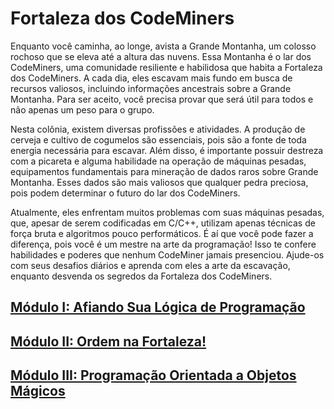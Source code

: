 # Fortaleza dos CodeMiners

Enquanto você caminha, ao longe, avista a Grande Montanha, um colosso rochoso que se eleva até a altura das nuvens. Essa Montanha é o lar dos CodeMiners, uma comunidade resiliente e habilidosa que habita a Fortaleza dos CodeMiners. A cada dia, eles escavam mais fundo em busca de recursos valiosos, incluindo informações ancestrais sobre a Grande Montanha. Para ser aceito, você precisa provar que será útil para todos e não apenas um peso para o grupo.

Nesta colônia, existem diversas profissões e atividades. A produção de cerveja e cultivo de cogumelos são essenciais, pois são a fonte de toda energia necessária para escavar. Além disso, é importante possuir destreza com a picareta e alguma habilidade na operação de máquinas pesadas, equipamentos fundamentais para mineração de dados raros sobre Grande Montanha. Esses dados são mais valiosos que qualquer pedra preciosa, pois podem determinar o futuro do lar dos CodeMiners.

Atualmente, eles enfrentam muitos problemas com suas máquinas pesadas, que, apesar de serem codificadas em C/C++, utilizam apenas técnicas de força bruta e algoritmos pouco performáticos. É aí que você pode fazer a diferença, pois você é um mestre na arte da programação! Isso te confere habilidades e poderes que nenhum CodeMiner jamais presenciou. Ajude-os com seus desafios diários e aprenda com eles a arte da escavação, enquanto desvenda os segredos da Fortaleza dos CodeMiners.

## [Módulo I: Afiando Sua Lógica de Programação](https://github.com/digitalinnovationone/codecamps/blob/main/004.%20Fortaleza%20dos%20CodeMiners/Modulo1.md)
## [Módulo II: Ordem na Fortaleza!](https://github.com/digitalinnovationone/codecamps/blob/main/004.%20Fortaleza%20dos%20CodeMiners/Modulo2.md)
## [Módulo III: Programação Orientada a Objetos Mágicos](https://github.com/digitalinnovationone/codecamps/blob/main/004.%20Fortaleza%20dos%20CodeMiners/Modulo3.md)
